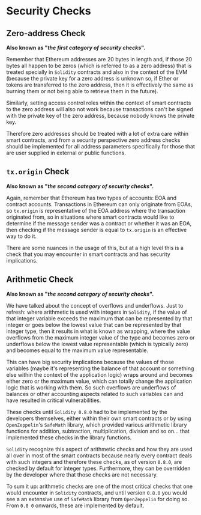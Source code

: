# Security Checks

## Zero-address Check

**Also known as "_the first category of security checks_".**

Remember that Ethereum addresses are 20 bytes in length and, if those 20 bytes all happen to be zeros (which is referred to as a zero address) that is treated specially in `Solidity` contracts and also in the context of the EVM (because the private key for a zero address is unknown so, if Ether or tokens are transferred to the zero address, then it is effectively the same as burning them or not being able to retrieve them in the future).

Similarly, setting access control roles within the context of smart contracts to the zero address will also not work because transactions can't be signed with the private key of the zero address, because nobody knows the private key.

Therefore zero addresses should be treated with a lot of extra care within smart contracts, and from a security perspective zero address checks should be implemented for all address parameters specifically for those that are user supplied in external or public functions.

## `tx.origin` Check

**Also known as "_the second category of security checks_".**

Again, remember that Ethereum has two types of accounts: EOA and contract accounts. Transactions in Ethereum can only originate from EOAs, so `tx.origin` is representative of the EOA address where the transaction originated from, so in situations where smart contracts would like to determine if the message sender was a contract or  whether it was an EOA, then checking if the message sender is equal to `tx.origin` is an effective way to do it.

There are some nuances in the usage of this, but at a high level this is a check that you may encounter in smart contracts and has security implications.

## Arithmetic Check

**Also known as "_the second category of security checks_".**

We have talked about the concept of overflows and underflows. Just to refresh: where arithmetic is used with integers in `Solidity`, if the value of that integer variable exceeds the maximum that can be represented by that integer or goes below the lowest value that can be represented by that integer type, then it results in what is known as wrapping, where the value overflows from the maximum integer value of the type and becomes zero or underflows below the lowest value representable (which is typically zero) and becomes equal to the maximum value representable.

This can have big security implications because the values of those variables (maybe it's representing the balance of that account or something else within the context of the application logic) wraps around and becomes either zero or the maximum value, which can totally change the application logic that is working with them. So such overflows are underflows of balances or other accounting aspects related to such variables can and have resulted in critical vulnerabilities.

These checks until `Solidity 0.8.0` had to be implemented by the developers themselves, either within their own smart contracts or by using `OpenZeppelin`'s `SafeMath` library, which provided various arithmetic library functions for addition, subtraction, multiplication, division and so on... that implemented these checks in the library functions.

`Solidity` recognize this aspect of arithmetic checks and how they are used all over in most of the smart contracts because nearly every contract deals with such integers and therefore these checks, as of version `0.8.0`, are checked by default for integer types. Furthermore, they can be overridden by the developer where that those checks are not necessary.

To sum it up: arithmetic checks are one of the most critical checks that one would encounter in `Solidity` contracts, and until version `0.8.0` you would see a an extensive use of `SafeMath` library from `OpenZeppelin` for doing so. From `0.8 0` onwards, these are implemented by default.